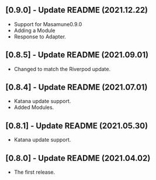 ## [0.9.0] - Update README (2021.12.22)

* Support for Masamune0.9.0
* Adding a Module
* Response to Adapter.

## [0.8.5] - Update README (2021.09.01)

* Changed to match the Riverpod update.

## [0.8.4] - Update README (2021.07.01)

* Katana update support.
* Added Modules.

## [0.8.1] - Update README (2021.05.30)

* Katana update support.

## [0.8.0] - Update README (2021.04.02)

* The first release.
